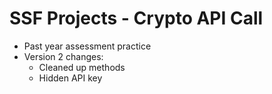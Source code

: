 # SSF Projects - Crypto API Call
- Past year assessment practice
- Version 2 changes:
  - Cleaned up methods
  - Hidden API key
